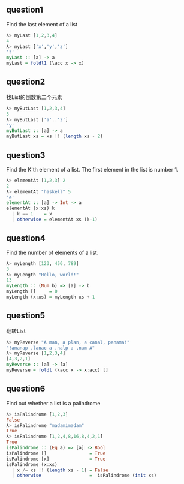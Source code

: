 ## question1

Find the last element of a list

```haskell
λ> myLast [1,2,3,4]
4
λ> myLast ['x','y','z']
'z'
myLast :: [a] -> a
myLast = foldl1 (\acc x -> x)
```

## question2

找List的倒数第二个元素

```haskell
λ> myButLast [1,2,3,4]
3
λ> myButLast ['a'..'z']
'y'
myButLast :: [a] -> a
myButLast xs = xs !! (length xs - 2)
```



## question3

 Find the K'th element of a list. The first element in the list is number 1.

```haskell
λ> elementAt [1,2,3] 2
2
λ> elementAt "haskell" 5
'e'
elementAt :: [a] -> Int -> a
elementAt (x:xs) k
  | k == 1    = x
  | otherwise = elementAt xs (k-1)
```

## question4

Find the number of elements of a list.

```haskell
λ> myLength [123, 456, 789]
3
λ> myLength "Hello, world!"
13
myLength :: (Num b) => [a] -> b
myLength [] 	= 0
myLength (x:xs) = myLength xs + 1
```

## question5

翻转List

```haskell
λ> myReverse "A man, a plan, a canal, panama!"
"!amanap ,lanac a ,nalp a ,nam A"
λ> myReverse [1,2,3,4]
[4,3,2,1]
myReverse :: [a] -> [a]
myReverse = foldl (\acc x -> x:acc) []
```

## question6

Find out whether a list is a palindrome

```haskell
λ> isPalindrome [1,2,3]
False
λ> isPalindrome "madamimadam"
True
λ> isPalindrome [1,2,4,8,16,8,4,2,1]
True
isPalindrome :: (Eq a) => [a] -> Bool
isPalindrome []				   = True
isPalindrome [x]			   = True
isPalindrome (x:xs)
  | x /= xs !! (length xs - 1) = False
  | otherwise                  =  isPalindrome (init xs)
```

